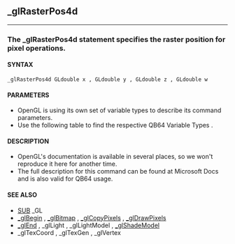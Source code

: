 ## _glRasterPos4d
---

### The _glRasterPos4d statement specifies the raster position for pixel operations.

#### SYNTAX

`_glRasterPos4d GLdouble x , GLdouble y , GLdouble z , GLdouble w`

#### PARAMETERS
* OpenGL is using its own set of variable types to describe its command parameters.
* Use the following table to find the respective QB64 Variable Types .


#### DESCRIPTION
* OpenGL's documentation is available in several places, so we won't reproduce it here for another time.
* The full description for this command can be found at Microsoft Docs and is also valid for QB64 usage.


#### SEE ALSO
* [SUB](./SUB.md) _GL
* [_glBegin](./_glBegin.md) , [_glBitmap](./_glBitmap.md) , [_glCopyPixels](./_glCopyPixels.md) , [_glDrawPixels](./_glDrawPixels.md)
* [_glEnd](./_glEnd.md) , _glLight , _glLightModel , [_glShadeModel](./_glShadeModel.md)
* _glTexCoord , _glTexGen , _glVertex
